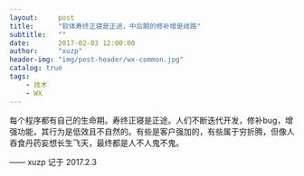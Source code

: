 ```yaml
---
layout:     post
title:      "软体寿终正寝是正途，中后期的修补增是歧路"
subtitle:   ""
date:       2017-02-03 12:00:00
author:     "xuzp"
header-img: "img/post-header/wx-common.jpg"
catalog: true
tags:
    - 技术
    - WX
---
```


每个程序都有自己的生命期。寿终正寝是正途。人们不断迭代开发，修补bug，增强功能，其行为是低效且不自然的。有些是客户强加的，有些属于穷折腾，但像人吞食丹药妄想长生飞天，最终都是人不人鬼不鬼。


—— xuzp 记于 2017.2.3
